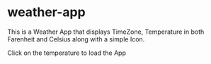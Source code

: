 # weather-app
This is a Weather App that displays TimeZone, Temperature in both
Farenheit and Celsius along with a simple Icon.

Click on the temperature to load the App